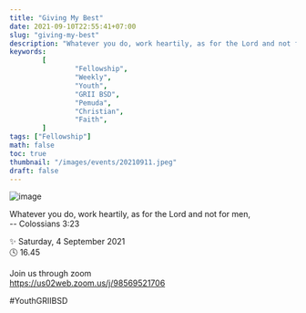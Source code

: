 ```yaml
---
title: "Giving My Best"
date: 2021-09-10T22:55:41+07:00
slug: "giving-my-best"
description: "Whatever you do, work heartily, as for the Lord and not for men - Colossians 3:23"
keywords:
        [
                "Fellowship",
                "Weekly",
                "Youth",
                "GRII BSD",
                "Pemuda",
                "Christian",
                "Faith",
        ]
tags: ["Fellowship"]
math: false
toc: true
thumbnail: "/images/events/20210911.jpeg"
draft: false
---
```


![image](/images/events/20210911.jpeg)

Whatever you do, work heartily, as for the Lord and not for men,\
-- Colossians 3:23

✨ Saturday, 4 September 2021\
🕓 16.45

Join us through zoom\
https://us02web.zoom.us/j/98569521706

#YouthGRIIBSD
